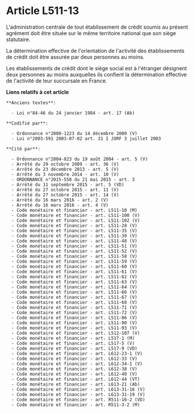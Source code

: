 # Article L511-13

L'administration centrale de tout établissement de crédit soumis au présent agrément doit être située sur le même territoire
national que son siège statutaire.

La détermination effective de l'orientation de l'activité des établissements de crédit doit être assurée par deux personnes
au moins.

Les établissements de crédit dont le siège social est à l'étranger désignent deux personnes au moins auxquelles ils confient
la détermination effective de l'activité de leur succursale en France.

**Liens relatifs à cet article**

	**Anciens textes**:

	  - Loi n°84-46 du 24 janvier 1984 - art. 17 (Ab)

	**Codifié par**:

	  - Ordonnance n°2000-1223 du 14 décembre 2000 (V)
	  - Loi n°2003-591 2003-07-02 art. 31 I JORF 3 juillet 2003

	**Cité par**:

	  - Ordonnance n°2004-823 du 19 août 2004 - art. 5 (V)
	  - Arrêté du 29 octobre 2009 - art. 36 (V)
	  - Arrêté du 23 décembre 2013 - art. 5 (V)
	  - Arrêté du 3 novembre 2014 - art. 10 (V)
	  - ORDONNANCE n°2015-558 du 21 mai 2015 - art. 3
	  - Arrêté du 11 septembre 2015 - art. 5 (VD)
	  - Arrêté du 27 octobre 2015 - art. 11 (V)
	  - Arrêté du 27 octobre 2015 - art. 14 (V)
	  - Arrêté du 16 mars 2016 - art. 2 (V)
	  - Arrêté du 16 mars 2016 - art. 4 (V)
	  - Code monétaire et financier - art. L511-10 (M)
	  - Code monétaire et financier - art. L511-100 (V)
	  - Code monétaire et financier - art. L511-102 (V)
	  - Code monétaire et financier - art. L511-28 (V)
	  - Code monétaire et financier - art. L511-35 (V)
	  - Code monétaire et financier - art. L511-39 (V)
	  - Code monétaire et financier - art. L511-48 (V)
	  - Code monétaire et financier - art. L511-51 (V)
	  - Code monétaire et financier - art. L511-52 (V)
	  - Code monétaire et financier - art. L511-58 (V)
	  - Code monétaire et financier - art. L511-59 (V)
	  - Code monétaire et financier - art. L511-60 (V)
	  - Code monétaire et financier - art. L511-61 (V)
	  - Code monétaire et financier - art. L511-62 (V)
	  - Code monétaire et financier - art. L511-63 (V)
	  - Code monétaire et financier - art. L511-64 (V)
	  - Code monétaire et financier - art. L511-66 (V)
	  - Code monétaire et financier - art. L511-67 (V)
	  - Code monétaire et financier - art. L511-68 (V)
	  - Code monétaire et financier - art. L511-71 (V)
	  - Code monétaire et financier - art. L511-72 (V)
	  - Code monétaire et financier - art. L511-86 (V)
	  - Code monétaire et financier - art. L511-90 (V)
	  - Code monétaire et financier - art. L511-93 (V)
	  - Code monétaire et financier - art. L512-107 (V)
	  - Code monétaire et financier - art. L517-1 (M)
	  - Code monétaire et financier - art. L517-5 (V)
	  - Code monétaire et financier - art. L517-9 (VD)
	  - Code monétaire et financier - art. L612-23-1 (V)
	  - Code monétaire et financier - art. L612-33 (V)
	  - Code monétaire et financier - art. L612-34-1 (V)
	  - Code monétaire et financier - art. L612-38 (V)
	  - Code monétaire et financier - art. L612-40 (V)
	  - Code monétaire et financier - art. L612-44 (VT)
	  - Code monétaire et financier - art. L613-21 (Ab)
	  - Code monétaire et financier - art. L613-31-16 (V)
	  - Code monétaire et financier - art. L613-31-19 (V)
	  - Code monétaire et financier - art. R511-16-2 (VD)
	  - Code monétaire et financier - art. R511-3-2 (M)
